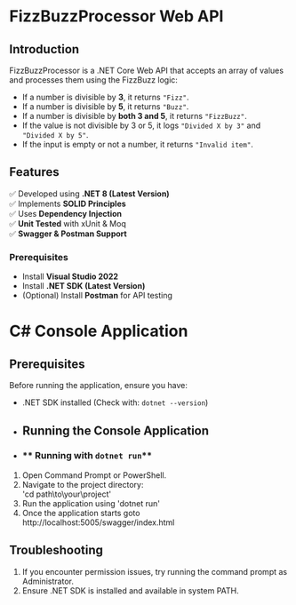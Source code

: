 # FizzBuzzProcessor Web API

## Introduction
FizzBuzzProcessor is a .NET Core Web API that accepts an array of values and processes them using the FizzBuzz logic:
- If a number is divisible by **3**, it returns `"Fizz"`.
- If a number is divisible by **5**, it returns `"Buzz"`.
- If a number is divisible by **both 3 and 5**, it returns `"FizzBuzz"`.
- If the value is not divisible by 3 or 5, it logs `"Divided X by 3"` and `"Divided X by 5"`.
- If the input is empty or not a number, it returns `"Invalid item"`.

## Features
✅ Developed using **.NET 8 (Latest Version)**  
✅ Implements **SOLID Principles**  
✅ Uses **Dependency Injection**  
✅ **Unit Tested** with xUnit & Moq  
✅ **Swagger & Postman Support**  

### Prerequisites
- Install **Visual Studio 2022**  
- Install **.NET SDK (Latest Version)**  
- (Optional) Install **Postman** for API testing


# C# Console Application  
## Prerequisites  
Before running the application, ensure you have:  
- .NET SDK installed (Check with: `dotnet --version`)

- ## Running the Console Application

- ### ** Running with `dotnet run`**  
1. Open Command Prompt or PowerShell.  
2. Navigate to the project directory:  
   'cd path\to\your\project'
3.  Run the application using
   'dotnet run'
4. Once the application starts goto
   http://localhost:5005/swagger/index.html


## Troubleshooting
1. If you encounter permission issues, try running the command prompt as Administrator.
2. Ensure .NET SDK is installed and available in system PATH.

